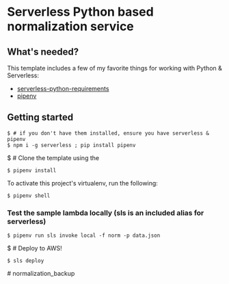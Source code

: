 # Serverless Python based normalization service


## What's needed?
This template includes a few of my favorite things for working with Python &
Serverless:

 *  [serverless-python-requirements](https://github.com/UnitedIncome/serverless-python-requirements)
 *  [pipenv](https://docs.pipenv.org)


## Getting started
```
$ # if you don't have them installed, ensure you have serverless & pipenv
$ npm i -g serverless ; pip install pipenv
```
$ # Clone the template using the
```
$ pipenv install
```
To activate this project's virtualenv, run the following:
``` 
$ pipenv shell
```

### Test the sample lambda locally (sls is an included alias for serverless)
```
$ pipenv run sls invoke local -f norm -p data.json
```
$ # Deploy to AWS!
```
$ sls deploy
```
#   n o r m a l i z a t i o n _ b a c k u p  
 